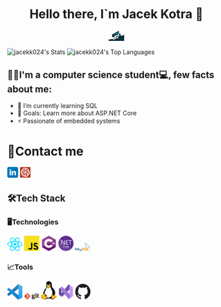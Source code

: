 <h1 align="center">Hello there, I`m Jacek Kotra 👋</h1>


<p align="center"><img src ="./images/programmer.gif" alt="Programmer" width="7%" title='Programmer'/></p>


<p align="center">

![jacekk024's Stats](https://github-readme-stats.vercel.app/api?username=jacekk024&theme=vue&show_icons=true&hide_border=false&count_private=true)
![jacekk024's Top Languages](https://github-readme-stats.vercel.app/api/top-langs/?username=jacekk024&theme=vue&show_icons=true&hide_border=false&layout=compact)
</p>


## 🙋‍♂️I'm a computer science student💻, few facts about me:

- 🌱 I’m currently learning SQL
- 🥅 Goals: Learn more about ASP.NET Core
- ⚡ Passionate of embedded systems

# 📱Contact me

<div>
  <a href="https://www.linkedin.com/in/jacek-kotra-103584249/" target="_blank" rel="noopener noreferrer"><img src ="./images/linkedin-logo.svg" alt="LinkedIn logo" width="5%" title='LinkedIn'/></a>
  <a href="https://www.codewars.com/users/jacekk024" target="_blank" rel="noopener noreferrer"><img src ="./images/CodeWars.svg" alt="CodeWars" width="5%" title='CodeWars'/></a>
</div>


## 🛠Tech Stack
### 🖥️Technologies

<div>
    <a href="https://pl.legacy.reactjs.org" target="_blank"><img src ="./images/react.svg" alt="React logo" width="7%" title='React'/></a>
    <a href="https://www.javascript.com" target="_blank"><img src ="./images/javascript.svg" alt="JavaScript logo" width="7%" title='JavaScript'/></a>
    <a href="https://learn.microsoft.com/pl-pl/dotnet/csharp/" target="_blank"><img src ="./images/cs.svg" alt="Csharp logo" width="7%" title='Csharp'/></a>
    <a href="https://dotnet.microsoft.com/en-us/download" target="_blank"><img src ="./images/NET_Core_Logo.svg" alt=".NET Core logo" width="7%" title='.NET Core'/></a>
    <a href="https://www.mysql.com" target="_blank"><img src ="./images/mysql.svg" alt="MySQL logo" width="7%" title='MySQL'/></a>
</div>


### 📈Tools

<div>
    <a href="https://code.visualstudio.com/" target="_blank"><img src ="./images/visual-studio-code.svg" alt="VS Code logo" width="7%" title='Visual Studio Code'/></a>
    <a href="https://git-scm.com/" target="_blank"><img src ="./images/git.svg" alt="Git logo" width="7%" title='Git'/></a>
    <a href="https://www.linux.org/" target="_blank"><img src ="./images/linux.svg" alt="Linux logo" width="7%" title='Linux'/></a>
    <a href="https://visualstudio.microsoft.com/pl/vs/" target="_blank"><img src ="./images/VS.svg" alt="VS logo" width="7%" title='VS'/></a>
    <a href="https://github.com" target="_blank"><img src ="./images/github.svg" alt="Github logo" width="7%" title='Github'/></a>

</div>
